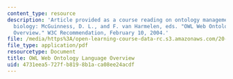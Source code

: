 ```yaml
---
content_type: resource
description: 'Article provided as a course reading on ontology management in systems
  biology: McGuinness, D. L., and F. van Harmelen, eds. "OWL Web Ontology Language
  Overview." W3C Recommendation, February 10, 2004.'
file: /media/https%3A/open-learning-course-data-rc.s3.amazonaws.com/20-453j-biomedical-information-technology-fall-2008/4731eea5727fb8198b1aca08ee24acdf_owl_w3c.pdf
file_type: application/pdf
resourcetype: Document
title: OWL Web Ontology Language Overview
uid: 4731eea5-727f-b819-8b1a-ca08ee24acdf
---
```

